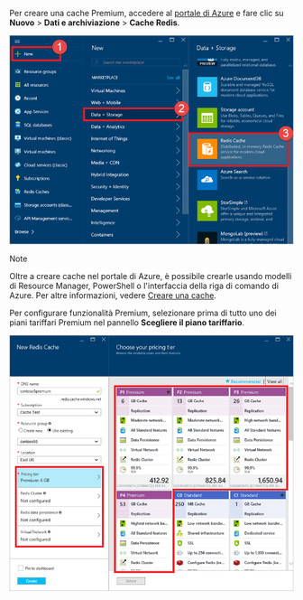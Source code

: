 Per creare una cache Premium, accedere al [portale di Azure](https://portal.azure.com) e fare clic su **Nuovo** > **Dati e archiviazione** > **Cache Redis**.

![Create cache](media/redis-cache-premium-create/redis-cache-new-cache-menu.png)

> [!NOTE]
> Oltre a creare cache nel portale di Azure, è possibile crearle usando modelli di Resource Manager, PowerShell o l'interfaccia della riga di comando di Azure. Per altre informazioni, vedere [Creare una cache](../articles/redis-cache/cache-dotnet-how-to-use-azure-redis-cache.md#create-a-cache).
> 
> 

Per configurare funzionalità Premium, selezionare prima di tutto uno dei piani tariffari Premium nel pannello **Scegliere il piano tariffario**.

![Scegliere il livello di prezzo](media/redis-cache-premium-create/redis-cache-premium-pricing-tier.png)

<!---HONumber=AcomDC_0817_2016-->